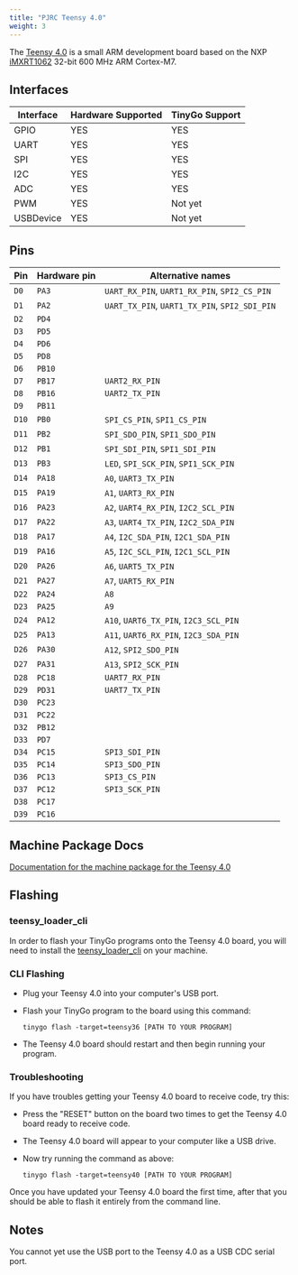 ```yaml
---
title: "PJRC Teensy 4.0"
weight: 3
---
```


The [Teensy 4.0](https://www.pjrc.com/store/teensy40.html) is a small ARM development board based on the NXP [iMXRT1062](https://www.nxp.com/docs/en/nxp/data-sheets/IMXRT1060CEC.pdf) 32-bit 600 MHz ARM Cortex-M7.

## Interfaces

| Interface | Hardware Supported | TinyGo Support |
| --------- | ------------- | ----- |
| GPIO      | YES | YES |
| UART      | YES | YES |
| SPI       | YES | YES |
| I2C       | YES | YES |
| ADC       | YES | YES |
| PWM       | YES | Not yet |
| USBDevice | YES | Not yet |

## Pins

| Pin               | Hardware pin | Alternative names |
| ----------------- | ------------ | ----------------- |
| `D0`              | `PA3`        | `UART_RX_PIN`, `UART1_RX_PIN`, `SPI2_CS_PIN` |
| `D1`              | `PA2`        | `UART_TX_PIN`, `UART1_TX_PIN`, `SPI2_SDI_PIN` |
| `D2`              | `PD4`        |                   |
| `D3`              | `PD5`        |                   |
| `D4`              | `PD6`        |                   |
| `D5`              | `PD8`        |                   |
| `D6`              | `PB10`       |                   |
| `D7`              | `PB17`       | `UART2_RX_PIN`    |
| `D8`              | `PB16`       | `UART2_TX_PIN`    |
| `D9`              | `PB11`       |                   |
| `D10`             | `PB0`        | `SPI_CS_PIN`, `SPI1_CS_PIN` |
| `D11`             | `PB2`        | `SPI_SDO_PIN`, `SPI1_SDO_PIN` |
| `D12`             | `PB1`        | `SPI_SDI_PIN`, `SPI1_SDI_PIN` |
| `D13`             | `PB3`        | `LED`, `SPI_SCK_PIN`, `SPI1_SCK_PIN` |
| `D14`             | `PA18`       | `A0`, `UART3_TX_PIN` |
| `D15`             | `PA19`       | `A1`, `UART3_RX_PIN` |
| `D16`             | `PA23`       | `A2`, `UART4_RX_PIN`, `I2C2_SCL_PIN` |
| `D17`             | `PA22`       | `A3`, `UART4_TX_PIN`, `I2C2_SDA_PIN` |
| `D18`             | `PA17`       | `A4`, `I2C_SDA_PIN`, `I2C1_SDA_PIN` |
| `D19`             | `PA16`       | `A5`, `I2C_SCL_PIN`, `I2C1_SCL_PIN` |
| `D20`             | `PA26`       | `A6`, `UART5_TX_PIN` |
| `D21`             | `PA27`       | `A7`, `UART5_RX_PIN` |
| `D22`             | `PA24`       | `A8`              |
| `D23`             | `PA25`       | `A9`              |
| `D24`             | `PA12`       | `A10`, `UART6_TX_PIN`, `I2C3_SCL_PIN` |
| `D25`             | `PA13`       | `A11`, `UART6_RX_PIN`, `I2C3_SDA_PIN` |
| `D26`             | `PA30`       | `A12`, `SPI2_SDO_PIN` |
| `D27`             | `PA31`       | `A13`, `SPI2_SCK_PIN` |
| `D28`             | `PC18`       | `UART7_RX_PIN`    |
| `D29`             | `PD31`       | `UART7_TX_PIN`    |
| `D30`             | `PC23`       |                   |
| `D31`             | `PC22`       |                   |
| `D32`             | `PB12`       |                   |
| `D33`             | `PD7`        |                   |
| `D34`             | `PC15`       | `SPI3_SDI_PIN`    |
| `D35`             | `PC14`       | `SPI3_SDO_PIN`    |
| `D36`             | `PC13`       | `SPI3_CS_PIN`     |
| `D37`             | `PC12`       | `SPI3_SCK_PIN`    |
| `D38`             | `PC17`       |                   |
| `D39`             | `PC16`       |                   |

## Machine Package Docs

[Documentation for the machine package for the Teensy 4.0](../machine/teensy40)

## Flashing

### teensy_loader_cli

In order to flash your TinyGo programs onto the Teensy 4.0 board, you will need to install the [teensy_loader_cli](https://github.com/PaulStoffregen/teensy_loader_cli) on your machine.

### CLI Flashing

- Plug your Teensy 4.0 into your computer's USB port.
- Flash your TinyGo program to the board using this command:

    ```shell
    tinygo flash -target=teensy36 [PATH TO YOUR PROGRAM]
    ```

- The Teensy 4.0 board should restart and then begin running your program.

### Troubleshooting

If you have troubles getting your Teensy 4.0 board to receive code, try this:

- Press the "RESET" button on the board two times to get the Teensy 4.0 board ready to receive code.
- The Teensy 4.0 board will appear to your computer like a USB drive.
- Now try running the command as above:

    ```shell
    tinygo flash -target=teensy40 [PATH TO YOUR PROGRAM]
    ```

Once you have updated your Teensy 4.0 board the first time, after that you should be able to flash it entirely from the command line.

## Notes

You cannot yet use the USB port to the Teensy 4.0 as a USB CDC serial port.
